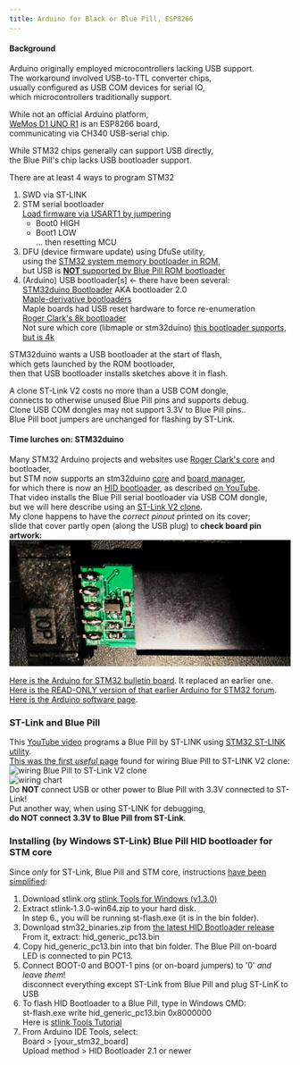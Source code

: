 ```yaml
---
title: Arduino for Black or Blue Pill, ESP8266
---
```


#### Background
Arduino originally employed microcontrollers lacking USB support.  
The workaround involved USB-to-TTL converter chips,  
usually configured as USB COM devices for serial IO,  
which microcontrollers traditionally support.
  
While not an official Arduino platform,  
[WeMos D1 UNO R1](ESPDuino) is an ESP8266 board,  
communicating via CH340 USB-serial chip.
 
While STM32 chips generally can support USB directly,  
the Blue Pill's chip lacks USB bootloader support.  

There are at least 4 ways to program STM32  
1) SWD via ST-LINK  
2) STM serial bootloader  
   [Load firmware via USART1 by jumpering](https://stm32duinoforum.com/forum/wiki_subdomain/index_title_Bootloader.html#Boot0_and_Boot1_pin_settings)  
   - Boot0 HIGH  
   - Boot1 LOW  
  ... then resetting MCU  
3) DFU (device firmware update) using DfuSe utility,  
    using the [STM32 system memory bootloader in ROM](https://www.st.com/en/development-tools/stsw-stm32080.html),  
    but USB is [**NOT** supported by Blue Pill ROM bootloader](https://stm32duinoforum.com/forum/wiki_subdomain/index_title_Bootloader.html)  
4) (Arduino) USB bootloader[s] <- there have been several:  
    [STM32duino Bootloader](https://stm32duinoforum.com/forum/wiki_subdomain/index_title_Bootloader.html) AKA bootloader 2.0  
   [Maple-derivative bootloaders](https://github.com/jonatanolofsson/maple-bootloader)  
   Maple boards had USB reset hardware to force re-enumeration  
   [Roger Clark's 8k bootloader](https://github.com/rogerclarkmelbourne/STM32duino-bootloader)  
   Not sure which core (libmaple or stm32duino) [this bootloader supports, but is 4k](https://github.com/davidgfnet/stm32-dfu-bootloader)  

STM32duino wants a USB bootloader at the start of flash,  
which gets launched by the ROM bootloader,  
then that USB bootloader installs sketches above it in flash.  

A clone ST-Link V2 costs no more than a USB COM dongle,  
connects to otherwise unused Blue Pill pins and supports debug.  
Clone USB COM dongles may not support 3.3V to Blue Pill pins..  
Blue Pill boot jumpers are unchanged for flashing by ST-Link.  

#### Time lurches on: STM32duino
Many STM32 Arduino projects and websites use [Roger Clark's core](https://github.com/rogerclarkmelbourne/Arduino_STM32) and bootloader,  
but STM now supports an stm32duino [core](https://github.com/stm32duino/Arduino_Core_STM32/releases)
and [board manager](https://raw.githubusercontent.com/stm32duino/BoardManagerFiles/master/STM32/package_stm_index.json),  
for which there is now an [HID bootloader](https://github.com/Serasidis/STM32_HID_Bootloader),
as described [on YouTube](https://www.youtube.com/watch?v=Myon8H111PQ).  
That video installs the Blue Pill serial bootloader via USB COM dongle,   
but we will here describe using an [ST-Link V2 clone](https://www.ebay.com/itm/183320329257).  
My clone happens to have the *correct pinout* printed on its cover;  
slide that cover partly open (along the USB plug) to **check board pin artwork:**  
![ST-Link pin artwork](ST-Link.jpg)  

[Here is the Arduino for STM32 bulletin board](https://www.stm32duino.com).  It replaced an earlier one.  
[Here is the READ-ONLY version of that earlier Arduino for STM32 forum](https://stm32duinoforum.com/forum/index_php.html).  
[Here is the Arduino software page](https://www.arduino.cc/en/software).  

### ST-Link and Blue Pill
This [YouTube video](https://www.youtube.com/watch?v=KgR3uM21y7o) programs a Blue Pill
by ST-LINK using [STM32 ST-LINK utility](https://www.st.com/en/development-tools/stsw-link004.html).  
[This was the first *useful* page](https://medium.com/coinmonks/coding-the-stm32-blue-pill-with-rust-and-visual-studio-code-b21615d8a20)
found for wiring Blue Pill to ST-LINK V2 clone:
![wiring Blue Pill to ST-Link V2 clone](https://miro.medium.com/max/875/1*pFNIcoAq2s3l4lwsM0gj8w.jpeg)  
![wiring chart](https://miro.medium.com/max/533/1*NwPYrVoPUbciDWzvGsTavQ.png)  
Do **NOT** connect USB or other power to Blue Pill with 3.3V connected to ST-Link!  
Put another way, when using ST-LINK for debugging,  
  **do NOT connect 3.3V to Blue Pill from ST-Link**.  

### Installing (by Windows ST-Link) Blue Pill HID bootloader for STM core
Since *only* for ST-Link, Blue Pill and STM core, instructions [have been simplified](https://github.com/Serasidis/STM32_HID_Bootloader/blob/master/README.md):  
1) Download stlink.org [stlink Tools for Windows (v1.3.0)](https://github.com/stlink-org/stlink/releases/tag/v1.3.0)  
2) Extract stlink-1.3.0-win64.zip to your hard disk.  
   In step 6., you will be running st-flash.exe (it is in the bin folder).  
3) Download stm32_binaries.zip from [the latest HID Bootloader release](https://github.com/Serasidis/STM32_HID_Bootloader/releases)  
   From it, extract:  hid_generic_pc13.bin
4) Copy hid_generic_pc13.bin into that bin folder.
   The Blue Pill on-board LED is connected to pin PC13.  
5) Connect BOOT-0 and BOOT-1 pins (or on-board jumpers) to '0' *and leave them*!  
   disconnect everything except ST-Link from Blue Pill and plug ST-LinK to USB
6) To flash HID Bootloader to a Blue Pill, type in Windows CMD:  
    st-flash.exe write hid_generic_pc13.bin 0x8000000  
   Here is [stlink Tools Tutorial](https://github.com/stlink-org/stlink/blob/develop/doc/tutorial.md)  
7) From Arduino IDE Tools, select:  
   Board > [your_stm32_board]  
   Upload method > HID Bootloader 2.1 or newer  

